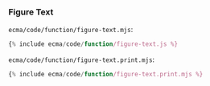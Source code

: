 ### Figure Text

`ecma/code/function/figure-text.mjs`:
```js
{% include ecma/code/function/figure-text.js %}
```

`ecma/code/function/figure-text.print.mjs`:
```js
{% include ecma/code/function/figure-text.print.mjs %}
```
